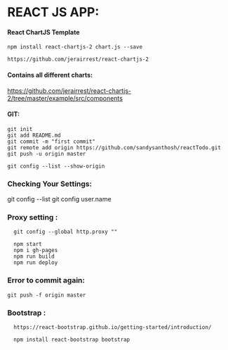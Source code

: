 # REACT JS APP:


#### React ChartJS Template


    npm install react-chartjs-2 chart.js --save

    https://github.com/jerairrest/react-chartjs-2

#### Contains all different charts:

https://github.com/jerairrest/react-chartjs-2/tree/master/example/src/components

#### GIT:
    git init
    git add README.md
    git commit -m "first commit"
    git remote add origin https://github.com/sandysanthosh/reactTodo.git
    git push -u origin master

    git config --list --show-origin

### Checking Your Settings:

  git config --list
  git config user.name

### Proxy setting :

      git config --global http.proxy ""

      npm start
      npm i gh-pages
      npm run build
      npm run deploy

### Error to commit again:

    git push -f origin master


### Bootstrap :

      https://react-bootstrap.github.io/getting-started/introduction/

      npm install react-bootstrap bootstrap
